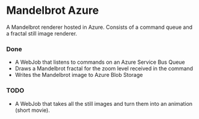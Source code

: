 # Mandelbrot Azure
A Mandelbrot renderer hosted in Azure. Consists of a command queue and a fractal still image renderer.


### Done

 * A WebJob that listens to commands on an Azure Service Bus Queue
 * Draws a Mandelbrot fractal for the zoom level received in the command
 * Writes the Mandelbrot image to Azure Blob Storage

### TODO

 * A WebJob that takes all the still images and turn them into an animation (short movie).
